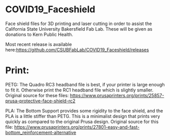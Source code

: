 # COVID19_Faceshield
Face shield files for 3D printing and laser cutting in order to assist the California State University Bakersfield Fab Lab. These will be given as donations to Kern Public Health.

Most recent release is available here:https://github.com/CSUBFabLab/COVID19_Faceshield/releases

# Print:
PETG: The Quadro RC3 headband file is best, if your printer is large enough to fit it. Otherwise print the RC1 headband file which is slightly smaller.
Original source for these files: https://www.prusaprinters.org/prints/25857-prusa-protective-face-shield-rc2

PLA: The Bottom Support provides some rigidity to the face shield, and the PLA is a little stiffer than PETG. This is a minimalist design that prints very quickly as compared to the original Prusa design.
Original source for this file: https://www.prusaprinters.org/prints/27801-easy-and-fast-bottom_reinforcement-alternative
